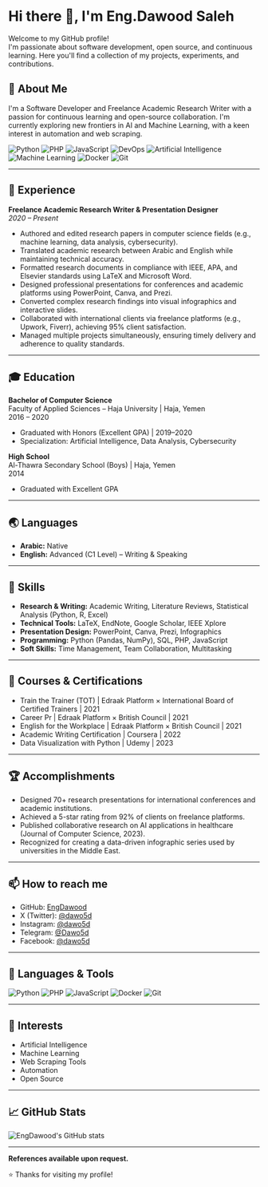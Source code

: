 # Hi there 👋, I'm Eng.Dawood Saleh

Welcome to my GitHub profile!  
I'm passionate about software development, open source, and continuous learning. Here you'll find a collection of my projects, experiments, and contributions.

## 🚀 About Me

I'm a Software Developer and Freelance Academic Research Writer with a passion for continuous learning and open-source collaboration. I'm currently exploring new frontiers in AI and Machine Learning, with a keen interest in automation and web scraping.

![Python](https://img.shields.io/badge/Python-3776AB?style=for-the-badge&logo=python&logoColor=white)
![PHP](https://img.shields.io/badge/PHP-777BB4?style=for-the-badge&logo=php&logoColor=white)
![JavaScript](https://img.shields.io/badge/JavaScript-F7DF1E?style=for-the-badge&logo=javascript&logoColor=black)
![DevOps](https://img.shields.io/badge/DevOps-0077B6?style=for-the-badge&logo=azure-devops&logoColor=white)
![Artificial Intelligence](https://img.shields.io/badge/AI-FF6F00?style=for-the-badge&logo=tensorflow&logoColor=white)
![Machine Learning](https://img.shields.io/badge/Machine%20Learning-121011?style=for-the-badge&logo=scikitlearn&logoColor=white)
![Docker](https://img.shields.io/badge/Docker-2496ED?style=for-the-badge&logo=docker&logoColor=white)
![Git](https://img.shields.io/badge/Git-F05032?style=for-the-badge&logo=git&logoColor=white)

---

## 💼 Experience

**Freelance Academic Research Writer & Presentation Designer**  
_2020 – Present_

- Authored and edited research papers in computer science fields (e.g., machine learning, data analysis, cybersecurity).
- Translated academic research between Arabic and English while maintaining technical accuracy.
- Formatted research documents in compliance with IEEE, APA, and Elsevier standards using LaTeX and Microsoft Word.
- Designed professional presentations for conferences and academic platforms using PowerPoint, Canva, and Prezi.
- Converted complex research findings into visual infographics and interactive slides.
- Collaborated with international clients via freelance platforms (e.g., Upwork, Fiverr), achieving 95% client satisfaction.
- Managed multiple projects simultaneously, ensuring timely delivery and adherence to quality standards.

---

## 🎓 Education

**Bachelor of Computer Science**  
Faculty of Applied Sciences – Haja University | Haja, Yemen  
2016 – 2020  
- Graduated with Honors (Excellent GPA) | 2019–2020
- Specialization: Artificial Intelligence, Data Analysis, Cybersecurity

**High School**  
Al-Thawra Secondary School (Boys) | Haja, Yemen  
2014  
- Graduated with Excellent GPA

---

## 🌏 Languages

- **Arabic:** Native
- **English:** Advanced (C1 Level) – Writing & Speaking

---

## 🧰 Skills

- **Research & Writing:** Academic Writing, Literature Reviews, Statistical Analysis (Python, R, Excel)
- **Technical Tools:** LaTeX, EndNote, Google Scholar, IEEE Xplore
- **Presentation Design:** PowerPoint, Canva, Prezi, Infographics
- **Programming:** Python (Pandas, NumPy), SQL, PHP, JavaScript
- **Soft Skills:** Time Management, Team Collaboration, Multitasking

---

## 📜 Courses & Certifications

- Train the Trainer (TOT) | Edraak Platform × International Board of Certified Trainers | 2021
- Career Pr | Edraak Platform × British Council | 2021
- English for the Workplace | Edraak Platform × British Council | 2021
- Academic Writing Certification | Coursera | 2022
- Data Visualization with Python | Udemy | 2023

---

## 🏆 Accomplishments

- Designed 70+ research presentations for international conferences and academic institutions.
- Achieved a 5-star rating from 92% of clients on freelance platforms.
- Published collaborative research on AI applications in healthcare (Journal of Computer Science, 2023).
- Recognized for creating a data-driven infographic series used by universities in the Middle East.

---

## 📫 How to reach me

- GitHub: [EngDawood](https://github.com/EngDawood)
- X (Twitter): [@dawo5d](https://x.com/dawo5d)
- Instagram: [@dawo5d](https://www.instagram.com/dawo5d/)
- Telegram: [@Dawo5d](https://t.me/Dawo5d)
- Facebook: [@dawo5d](https://www.facebook.com/dawo5d/)

---

## 🧰 Languages & Tools

![Python](https://img.shields.io/badge/Python-3776AB?style=flat&logo=python&logoColor=white)
![PHP](https://img.shields.io/badge/PHP-777BB4?style=flat&logo=php&logoColor=white)
![JavaScript](https://img.shields.io/badge/JavaScript-F7DF1E?style=flat&logo=javascript&logoColor=black)
![Docker](https://img.shields.io/badge/Docker-2496ED?style=flat&logo=docker&logoColor=white)
![Git](https://img.shields.io/badge/Git-F05032?style=flat&logo=git&logoColor=white)

---

## 🔬 Interests

- Artificial Intelligence
- Machine Learning
- Web Scraping Tools
- Automation
- Open Source

---

## 📈 GitHub Stats

![EngDawood's GitHub stats](https://github-readme-stats.vercel.app/api?username=EngDawood&show_icons=true&theme=github_dark)

<!--METRICS_START-->
<!--METRICS_END-->

---

**References available upon request.**

⭐️ Thanks for visiting my profile!
